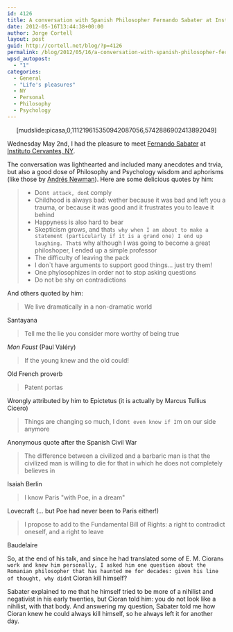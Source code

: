 ```yaml
---
id: 4126
title: A conversation with Spanish Philosopher Fernando Sabater at Instituto Cervantes NY
date: 2012-05-16T13:44:38+00:00
author: Jorge Cortell
layout: post
guid: http://cortell.net/blog/?p=4126
permalink: /blog/2012/05/16/a-conversation-with-spanish-philosopher-fernando-sabater-at-instituto-cervantes-ny/
wpsd_autopost:
  - "1"
categories:
  - General
  - "Life's pleasures"
  - NY
  - Personal
  - Philosophy
  - Psychology
---
```

<p style="text-align: center">
  [mudslide:picasa,0,111219615350942087056,5742886902413892049]
</p>

Wednesday May 2nd, I had the pleasure to meet <a title="http://www.savater.org/" href="http://www.savater.org/" target="_blank">Fernando Sabater</a> at <a title="http://nyork.cervantes.es" href="http://nyork.cervantes.es" target="_blank">Instituto Cervantes, NY</a>.

The conversation was lighthearted and included many anecdotes and trvia, but also a good dose of Philosophy and Psychology wisdom and aphorisms (like those by <a title="http://www.andresneuman.com/contenido_libros.php?id=23" href="http://www.andresneuman.com/contenido_libros.php?id=23" target="_blank">Andrés Newman</a>). Here are some delicious quotes by him:

>   * Don`t attack, don`t comply
>   * Childhood is always bad: wether because it was bad and left you a trauma, or because it was good and it frustrates you to leave it behind
>   * Happyness is also hard to bear
>   * Skepticism grows, and that`s why when I am about to make a statement (particularly if it is a grand one) I end up laughing. That`s why although I was going to become a great philoshoper, I ended up a simple professor
>   * The difficulty of leaving the pack
>   * I don`t have arguments to support good things... just try them!
>   * One phylosophizes in order not to stop asking questions
>   * Do not be shy on contradictions

And others quoted by him:

> We live dramatically in a non-dramatic world

Santayana

> Tell me the lie you consider more worthy of being true

_Mon Faust_ (Paul Valéry)

> If the young knew and the old could!

Old French proverb

> Patent portas

Wrongly attributed by him to Epictetus (it is actually by Marcus Tullius Cicero)

> Things are changing so much, I don`t even know if I`m on our side anymore

Anonymous quote after the Spanish Civil War

> The difference between a civilized and a barbaric man is that the civilized man is willing to die for that in which he does not completely believes in

Isaiah Berlin

> I know Paris "with Poe, in a dream"

Lovecraft (... but Poe had never been to Paris either!)

> I propose to add to the Fundamental Bill of Rights: a right to contradict oneself, and a right to leave

Baudelaire

So, at the end of his talk, and since he had translated some of E. M. Cioran`s work and knew him personally, I asked him one question about the Romanian philosopher that has haunted me for decades: given his line of thought, why didn`t Cioran kill himself?

Sabater explained to me that he himself tried to be more of a nihilist and negativist in his early twenties, but Cioran told him: you do not look like a nihilist, with that body. And answering my question, Sabater told me how Cioran knew he could always kill himself, so he always left it for another day.